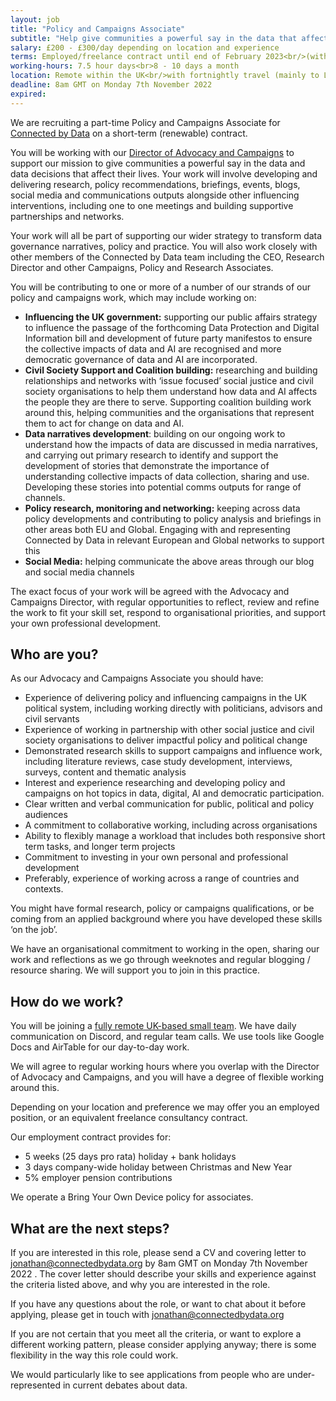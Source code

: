 ```yaml
---
layout: job
title: "Policy and Campaigns Associate"
subtitle: "Help give communities a powerful say in the data that affects their lives"
salary: £200 - £300/day depending on location and experience
terms: Employed/freelance contract until end of February 2023<br/>(with possibility of renewal)
working-hours: 7.5 hour days<br>8 - 10 days a month
location: Remote within the UK<br/>with fortnightly travel (mainly to London for face to face meetings and events) 
deadline: 8am GMT on Monday 7th November 2022
expired: 
---
```


We are recruiting a part-time Policy and Campaigns Associate for [Connected by Data](www.connectedbydata.org) on a short-term (renewable) contract.

You will be working with our [Director of Advocacy and Campaigns](https://connectedbydata.org/team/jonathan-smith) to support our mission to give communities a powerful say in the  data and data decisions that affect their lives. Your work will involve developing and delivering research, policy recommendations, briefings, events, blogs, social media and communications outputs alongside other influencing interventions, including one to one meetings and building supportive partnerships and networks.  

Your work will all be part of supporting our wider strategy to transform data governance narratives, policy and practice. You will also work closely with other members of the Connected by Data team including the CEO, Research Director and other Campaigns, Policy and Research Associates. 

You will be contributing to one or more of a number of our strands of our policy and campaigns work, which may include working on:


* **Influencing the UK government:** supporting our public affairs strategy to influence the passage of the forthcoming Data Protection and Digital Information bill and development of future party manifestos to ensure the collective impacts of data and AI are recognised and more democratic governance of data and AI are incorporated. 
* **Civil Society Support and Coalition building:** researching and building relationships and networks with ‘issue focused’ social justice and civil society organisations to help them understand how data and AI  affects the people they are there to serve. Supporting coalition building work around this, helping communities and the organisations that represent them to act for change on data and AI.
* **Data narratives development**: building on our ongoing work to understand how the impacts of data are discussed in media narratives, and carrying out primary research to identify and support the development of stories that demonstrate the importance of understanding collective impacts of data collection, sharing and use. Developing these stories into potential comms outputs for range of channels.
* **Policy research, monitoring and networking:** keeping across data policy developments  and contributing to policy analysis and briefings in other areas both EU and Global. Engaging with and representing Connected by Data in relevant European and Global networks to support this 
* **Social Media:** helping communicate the above areas through our blog and social media channels 

The exact focus of your work will be agreed with the Advocacy and Campaigns  Director, with regular opportunities to reflect, review and refine the work to fit your skill set, respond to organisational priorities, and support your own professional development.


## Who are you?

As our Advocacy and Campaigns Associate you should have:

* Experience of delivering policy and influencing campaigns in the UK political system, including working directly with politicians, advisors and civil servants
* Experience of working in partnership with other social justice and civil society organisations to deliver impactful policy and political change
* Demonstrated research skills to support campaigns and influence work, including literature reviews, case study development, interviews, surveys, content and thematic analysis
* Interest and experience researching and developing policy and campaigns on hot topics in data, digital, AI and democratic participation.
* Clear written and verbal communication for public, political and policy audiences
* A commitment to collaborative working, including across organisations
* Ability to flexibly manage a workload that includes both responsive short term tasks, and longer term projects
* Commitment to investing in your own personal and professional development
* Preferably, experience of working across a range of countries and contexts.

You might have formal research, policy or campaigns qualifications, or be coming from an applied background where you have developed these skills ‘on the job’.

We have an organisational commitment to working in the open, sharing our work and reflections as we go through weeknotes and regular blogging / resource sharing. We will support you to join in this practice.


## How do we work?

You will be joining a [fully remote UK-based small team](/about#team). We have daily communication on Discord, and regular team calls. We use tools like Google Docs and AirTable for our day-to-day work.

We will agree to regular working hours where you overlap with the Director of Advocacy and Campaigns, and you will have a degree of flexible working around this.

Depending on your location and preference we may offer you an employed position, or an equivalent freelance consultancy contract.

Our employment contract provides for:

* 5 weeks (25 days pro rata) holiday + bank holidays
* 3 days company-wide holiday between Christmas and New Year
* 5% employer pension contributions

We operate a Bring Your Own Device policy for associates.


## What are the next steps?

If you are interested in this role, please send a CV and covering letter to [jonathan@connectedbydata.org](mailto:jonathan@connectedbydata.org) by 8am GMT on Monday 7th November 2022 . The cover letter should describe your skills and experience against the criteria listed above, and why you are interested in the role.

If you have any questions about the role, or want to chat about it before applying, please get in touch with jonathan@connectedbydata.org

If you are not certain that you meet all the criteria, or want to explore a different working pattern, please consider applying anyway; there is some flexibility in the way this role could work.

We would particularly like to see applications from people who are under-represented in current debates about data.
